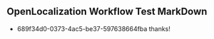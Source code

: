 ## OpenLocalization Workflow Test MarkDown
* 689f34d0-0373-4ac5-be37-597638664fba thanks!

<!--HONumber=Jul16_HO4-->


